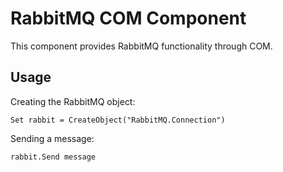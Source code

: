 RabbitMQ COM Component
=============

This component provides RabbitMQ functionality through COM.

Usage
---------------------

Creating the RabbitMQ object:

    Set rabbit = CreateObject("RabbitMQ.Connection")

Sending a message:

    rabbit.Send message
